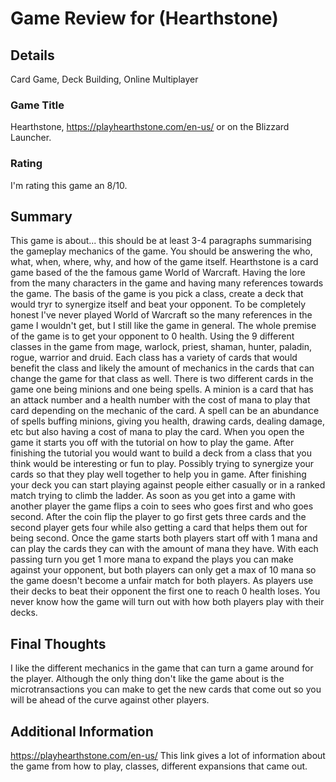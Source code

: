 # Game Review for (Hearthstone)

## Details
Card Game, Deck Building, Online Multiplayer

### Game Title
Hearthstone, https://playhearthstone.com/en-us/ or on the Blizzard Launcher.

### Rating
I'm rating this game an 8/10.

## Summary
This game is about... this should be at least 3-4 paragraphs summarising the gameplay mechanics of the game. You should be answering the who, what, when, where, why, and how of the game itself.
  Hearthstone is a card game based of the the famous game World of Warcraft. Having the lore from the many characters in the game and having many references towards the game. The basis of the game is you pick a class, create a deck that would tryr to synergize itself and beat your opponent. To be completely honest I've never played World of Warcraft so the many references in the game I wouldn't get, but I still like the game in general.
  The whole premise of the game is to get your opponent to 0 health. Using the 9 different classes in the game from mage, warlock, priest, shaman, hunter, paladin, rogue, warrior and druid. Each class has a variety of cards that would benefit the class and likely the amount of mechanics in the cards that can change the game for that class as well. There is two different cards in the game one being minions and one being spells. A minion is a card that has an attack number and a health number with the cost of mana to play that card depending on the mechanic of the card. A spell can be an abundance of spells buffing minions, giving you health, drawing cards, dealing damage, etc but also having a cost of mana to play the card.
  When you open the game it starts you off with the tutorial on how to play the game. After finishing the tutorial you would want to build a deck from a class that you think would be interesting or fun to play. Possibly trying to synergize your cards so that they play well together to help you in game. After finishing your deck you can start playing against people either casually or in a ranked match trying to climb the ladder. As soon as you get into a game with another player the game flips a coin to sees who goes first and who goes second. After the coin flip the player to go first gets three cards and the second player gets four while also getting a card that helps them out for being second.
  Once the game starts both players start off with 1 mana and can play the cards they can with the amount of mana they have. With each passing turn you get 1 more mana to expand the plays you can make against your opponent, but both players can only get a max of 10 mana so the game doesn't become a unfair match for both players. As players use their decks to beat their opponent the first one to reach 0 health loses. You never know how the game will turn out with how both players play with their decks.
  
## Final Thoughts
I like the different mechanics in the game that can turn a game around for the player. Although the only thing don't like the game about is the microtransactions you can make to get the new cards that come out so you will be ahead of the curve against other players.

## Additional Information
https://playhearthstone.com/en-us/ This link gives a lot of information about the game from how to play, classes, different expansions that came out.
